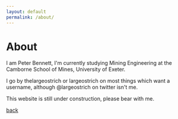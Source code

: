```yaml
---
layout: default
permalink: /about/
---
```

# About

I am Peter Bennett, I'm currently studying Mining Engineering at the Camborne School of Mines, University of Exeter.

I go by thelargeostrich or largeostrich on most things which want a username, although @largeostrich on twitter isn't me.

This website is still under construction, please bear with me.

[back](./index)
